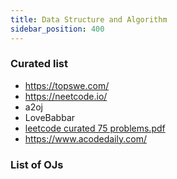 ```yaml
---
title: Data Structure and Algorithm
sidebar_position: 400
---
```


### Curated list

- https://topswe.com/
- https://neetcode.io/
- a2oj 
- LoveBabbar
- [leetcode curated 75 problems.pdf](leetcode%20curated%2075%20problems.pdf)
- https://www.acodedaily.com/

### List of OJs



